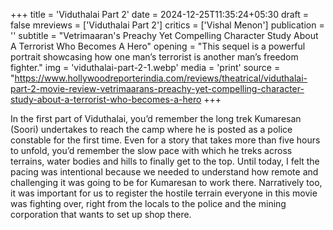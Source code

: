 +++
title = 'Viduthalai Part 2'
date = 2024-12-25T11:35:24+05:30
draft = false
mreviews = ['Viduthalai Part 2']
critics = ['Vishal Menon']
publication = ''
subtitle = "Vetrimaaran's Preachy Yet Compelling Character Study About A Terrorist Who Becomes A Hero"
opening = "This sequel is a powerful portrait showcasing how one man’s terrorist is another man’s freedom fighter."
img = 'viduthalai-part-2-1.webp'
media = 'print'
source = "https://www.hollywoodreporterindia.com/reviews/theatrical/viduthalai-part-2-movie-review-vetrimaarans-preachy-yet-compelling-character-study-about-a-terrorist-who-becomes-a-hero
+++

In the first part of Viduthalai, you’d remember the long trek Kumaresan (Soori) undertakes to reach the camp where he is posted as a police constable for the first time. Even for a story that takes more than five hours to unfold, you’d remember the slow pace with which he treks across terrains, water bodies and hills to finally get to the top. Until today, I felt the pacing was intentional because we needed to understand how remote and challenging it was going to be for Kumaresan to work there. Narratively too, it was important for us to register the hostile terrain everyone in this movie was fighting over, right from the locals to the police and the mining corporation that wants to set up shop there.
